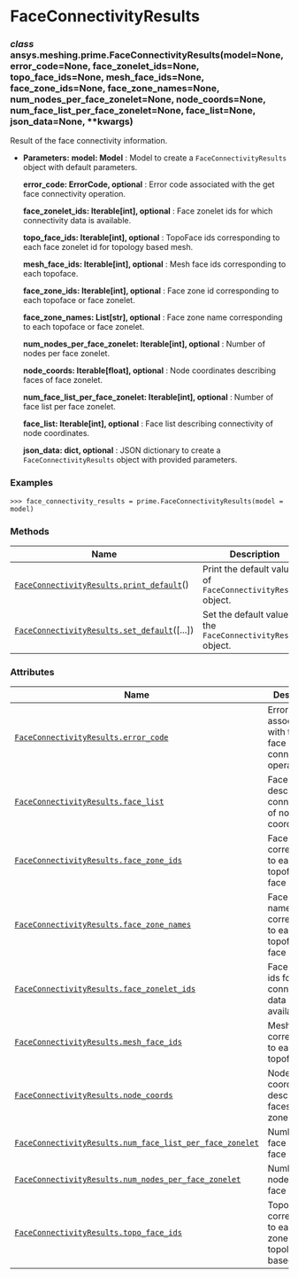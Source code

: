 # FaceConnectivityResults



### *class* ansys.meshing.prime.FaceConnectivityResults(model=None, error_code=None, face_zonelet_ids=None, topo_face_ids=None, mesh_face_ids=None, face_zone_ids=None, face_zone_names=None, num_nodes_per_face_zonelet=None, node_coords=None, num_face_list_per_face_zonelet=None, face_list=None, json_data=None, \*\*kwargs)

Result of the face connectivity information.

* **Parameters:**
  **model: Model**
  : Model to create a `FaceConnectivityResults` object with default parameters.

  **error_code: ErrorCode, optional**
  : Error code associated with the get face connectivity operation.

  **face_zonelet_ids: Iterable[int], optional**
  : Face zonelet ids for which connectivity data is available.

  **topo_face_ids: Iterable[int], optional**
  : TopoFace ids corresponding to each face zonelet id for topology based mesh.

  **mesh_face_ids: Iterable[int], optional**
  : Mesh face ids corresponding to each topoface.

  **face_zone_ids: Iterable[int], optional**
  : Face zone id corresponding to each topoface or face zonelet.

  **face_zone_names: List[str], optional**
  : Face zone name corresponding to each topoface or face zonelet.

  **num_nodes_per_face_zonelet: Iterable[int], optional**
  : Number of nodes per face zonelet.

  **node_coords: Iterable[float], optional**
  : Node coordinates describing faces of face zonelet.

  **num_face_list_per_face_zonelet: Iterable[int], optional**
  : Number of face list per face zonelet.

  **face_list: Iterable[int], optional**
  : Face list describing connectivity of node coordinates.

  **json_data: dict, optional**
  : JSON dictionary to create a `FaceConnectivityResults` object with provided parameters.

### Examples

```pycon
>>> face_connectivity_results = prime.FaceConnectivityResults(model = model)
```

<!-- !! processed by numpydoc !! -->

### Methods

| Name | Description |
|-----------------------------------------------------------------------------------------------------------------------------------------------------------------------|-----------------------------------------------------------------|
| [`FaceConnectivityResults.print_default`](ansys.meshing.prime.FaceConnectivityResults.print_default.md#ansys.meshing.prime.FaceConnectivityResults.print_default)()   | Print the default values of `FaceConnectivityResults` object.   |
| [`FaceConnectivityResults.set_default`](ansys.meshing.prime.FaceConnectivityResults.set_default.md#ansys.meshing.prime.FaceConnectivityResults.set_default)([...])    | Set the default values of the `FaceConnectivityResults` object. |

### Attributes

| Name | Description |
|----------------------------------------------------------------------------------------------------------------------------------------------------------------------------------------------------------------------|-----------------------------------------------------------------------------|
| [`FaceConnectivityResults.error_code`](ansys.meshing.prime.FaceConnectivityResults.error_code.md#ansys.meshing.prime.FaceConnectivityResults.error_code)                                                             | Error code associated with the get face connectivity operation.             |
| [`FaceConnectivityResults.face_list`](ansys.meshing.prime.FaceConnectivityResults.face_list.md#ansys.meshing.prime.FaceConnectivityResults.face_list)                                                                | Face list describing connectivity of node coordinates.                      |
| [`FaceConnectivityResults.face_zone_ids`](ansys.meshing.prime.FaceConnectivityResults.face_zone_ids.md#ansys.meshing.prime.FaceConnectivityResults.face_zone_ids)                                                    | Face zone id corresponding to each topoface or face zonelet.                |
| [`FaceConnectivityResults.face_zone_names`](ansys.meshing.prime.FaceConnectivityResults.face_zone_names.md#ansys.meshing.prime.FaceConnectivityResults.face_zone_names)                                              | Face zone name corresponding to each topoface or face zonelet.              |
| [`FaceConnectivityResults.face_zonelet_ids`](ansys.meshing.prime.FaceConnectivityResults.face_zonelet_ids.md#ansys.meshing.prime.FaceConnectivityResults.face_zonelet_ids)                                           | Face zonelet ids for which connectivity data is available.                  |
| [`FaceConnectivityResults.mesh_face_ids`](ansys.meshing.prime.FaceConnectivityResults.mesh_face_ids.md#ansys.meshing.prime.FaceConnectivityResults.mesh_face_ids)                                                    | Mesh face ids corresponding to each topoface.                               |
| [`FaceConnectivityResults.node_coords`](ansys.meshing.prime.FaceConnectivityResults.node_coords.md#ansys.meshing.prime.FaceConnectivityResults.node_coords)                                                          | Node coordinates describing faces of face zonelet.                          |
| [`FaceConnectivityResults.num_face_list_per_face_zonelet`](ansys.meshing.prime.FaceConnectivityResults.num_face_list_per_face_zonelet.md#ansys.meshing.prime.FaceConnectivityResults.num_face_list_per_face_zonelet) | Number of face list per face zonelet.                                       |
| [`FaceConnectivityResults.num_nodes_per_face_zonelet`](ansys.meshing.prime.FaceConnectivityResults.num_nodes_per_face_zonelet.md#ansys.meshing.prime.FaceConnectivityResults.num_nodes_per_face_zonelet)             | Number of nodes per face zonelet.                                           |
| [`FaceConnectivityResults.topo_face_ids`](ansys.meshing.prime.FaceConnectivityResults.topo_face_ids.md#ansys.meshing.prime.FaceConnectivityResults.topo_face_ids)                                                    | TopoFace ids corresponding to each face zonelet id for topology based mesh. |

